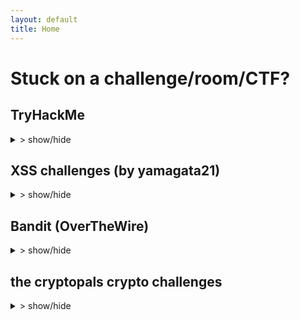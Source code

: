```yaml
---
layout: default
title: Home
---
```


<style>
ul {
  list-style-type: disc;
  padding-left: 20px;
}

ul li {
  display: list-item; 
  margin-bottom: 5px;
}

summary:hover{
  cursor: pointer;
}
</style>

# Stuck on a challenge/room/CTF?

## TryHackMe
<details>
  <summary>> show/hide</summary>
  <ul>
  {% for page in site.tryhackme %}
    <li>
      <a href="{{ site.baseurl }}{{ page.url }}">{{ page.title }}</a>
    </li>
  {% endfor %}
</ul>
</details>

## XSS challenges (by yamagata21)
<details>
  <summary>> show/hide</summary>
    <ul>
      {% assign sorted_xss = site.yamagata_xss | sort: "order" %}
      {% for page in sorted_xss %}
      <li><a href="{{ site.baseurl }}{{ page.url }}">{{ page.title }}</a></li>
      {% endfor %}
    </ul>
</details>

## Bandit (OverTheWire)
<details>
  <summary>> show/hide</summary>
  <ul>
    {% assign sorted_bandit = site.bandit | sort: "order" %}
    {% for page in sorted_bandit %}
      <li><a href="{{ site.baseurl }}{{ page.url }}">{{ page.title }}</a></li>
    {% endfor %}
  </ul>
</details>

## the cryptopals crypto challenges
<details>
  <summary>> show/hide</summary>

  {% assign sorted_cryptopals = site.cryptopals | sort: "order" %}
  {% assign grouped_sets = sorted_cryptopals | group_by: "set" %}

  {% for set in grouped_sets %}
    <details>
      <ul><li><summary>Set {{ set.name }}</summary></li></ul>
      <ul>
        {% for page in set.items %}
          <li>
            <a href="{{ site.baseurl }}{{ page.url }}">{{ page.title }}</a>
          </li>
        {% endfor %}
      </ul>
    </details>
  {% endfor %}

</details>
